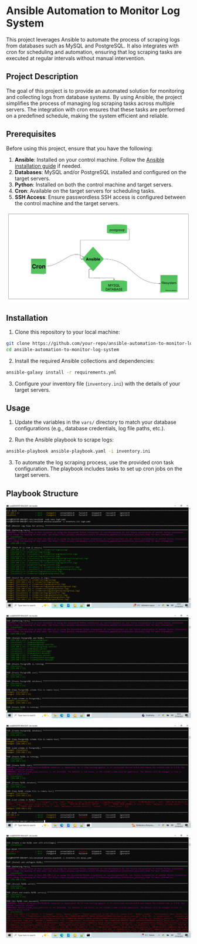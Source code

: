# Ansible Automation to Monitor Log System

This project leverages Ansible to automate the process of scraping logs from databases such as MySQL and PostgreSQL. It also integrates with cron for scheduling and automation, ensuring that log scraping tasks are executed at regular intervals without manual intervention.

## Project Description

The goal of this project is to provide an automated solution for monitoring and collecting logs from database systems. By using Ansible, the project simplifies the process of managing log scraping tasks across multiple servers. The integration with cron ensures that these tasks are performed on a predefined schedule, making the system efficient and reliable.

## Prerequisites

Before using this project, ensure that you have the following:

1. **Ansible**: Installed on your control machine. Follow the [Ansible installation guide](https://docs.ansible.com/ansible/latest/installation_guide/index.html) if needed.
2. **Databases**: MySQL and/or PostgreSQL installed and configured on the target servers.
3. **Python**: Installed on both the control machine and target servers.
4. **Cron**: Available on the target servers for scheduling tasks.
5. **SSH Access**: Ensure passwordless SSH access is configured between the control machine and the target servers.


![data flow ](https://github.com/rukevweubio/ansible-automation-to-monitor-log-system-/blob/main/Concept%20map.png)

## Installation

1. Clone this repository to your local machine:
  ```bash
  git clone https://github.com/your-repo/ansible-automation-to-monitor-log-system.git
  cd ansible-automation-to-monitor-log-system
  ```

2. Install the required Ansible collections and dependencies:
  ```bash
  ansible-galaxy install -r requirements.yml
  ```

3. Configure your inventory file (`inventory.ini`) with the details of your target servers.

## Usage

1. Update the variables in the `vars/` directory to match your database configurations (e.g., database credentials, log file paths, etc.).

2. Run the Ansible playbook to scrape logs:
  ```bash
  ansible-playbook ansible-playbook.yaml -i inventory.ini
  ```

3. To automate the log scraping process, use the provided cron task configuration. The playbook includes tasks to set up cron jobs on the target servers.

## Playbook Structure
![ansible automation ](https://github.com/rukevweubio/ansible-automation-to-monitor-log-system-/blob/main/piturefile/Screenshot%20(610).png)

![ansible automation ](https://github.com/rukevweubio/ansible-automation-to-monitor-log-system-/blob/main/piturefile/Screenshot%20(607).png)

![ansible automation ](https://github.com/rukevweubio/ansible-automation-to-monitor-log-system-/blob/main/piturefile/Screenshot%20(608).png)

![ansible automation ](https://github.com/rukevweubio/ansible-automation-to-monitor-log-system-/blob/main/piturefile/Screenshot%20(612).png)

